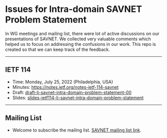 # Issues for Intra-domain SAVNET Problem Statement
In WG meetings and mailing list, there were lot of active discussions on our presentations of SAVNET. We collected very valuable comments which helped us to focus on addressing the confusions in our work. This repo is created so that we can keep track of the feedback. 

- - -
## IETF 114
- Time: Monday, July 25, 2022 (Philadelphia, USA)
- Minutes: https://notes.ietf.org/notes-ietf-114-savnet
- Draft: [draft-li-savnet-intra-domain-problem-statement-00](https://datatracker.ietf.org/doc/draft-li-savnet-intra-domain-problem-statement/) 
- Slides: [slides-ietf114-li-savnet-intra-domain-problem-statement](https://datatracker.ietf.org/meeting/114/materials/slides-114-savnet-source-address-validation-in-intra-domain-networks-intra-domain-savnet-gap-analysis-problem-statement-and-requirements-01)

- - -
## Mailing List
- Welcome to subscribe the mailing list. [SAVNET mailing list link](https://www.ietf.org/mailman/listinfo/savnet).